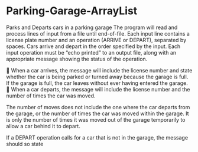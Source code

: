 # Parking-Garage-ArrayList
Parks and Departs cars in a parking garage
The program will read and process lines of input from a file until end-of-file. Each input line contains a license plate number and an operation (ARRIVE or DEPART), separated by spaces.  Cars arrive and depart in the order specified by the input.  Each input operation must be “echo printed” to an output file, along with an appropriate message showing the status of the operation.

	When a car arrives, the message will include the license number and state whether the car is being parked or turned away because the garage is full.  If the garage is full, the car leaves without ever having entered the garage.
	When a car departs, the message will include the license number and the number of times the car was moved. 

The number of moves does not include the one where the car departs from the garage, or the number of times the car was moved within the garage. It is only the number of times it was moved out of the garage temporarily to allow a car behind it to depart.

If a DEPART operation calls for a car that is not in the garage, the message should so state
